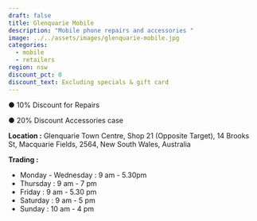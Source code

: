 ```yaml
---
draft: false
title: Glenquarie Mobile
description: "Mobile phone repairs and accessories "
image: ../../assets/images/glenquarie-mobile.jpg
categories:
  - mobile
  - retailers
region: nsw
discount_pct: 0
discount_text: Excluding specials & gift card
---
```


● 10% Discount for Repairs

● 20% Discount Accessories case

**Location :** Glenquarie Town Centre, Shop 21 (Opposite Target), 14 Brooks St, Macquarie Fields, 2564, New South Wales, Australia

**Trading :**

- Monday - Wednesday : 9 am - 5.30pm
- Thursday : 9 am - 7 pm
- Friday : 9 am - 5.30 pm
- Saturday : 9 am - 5 pm
- Sunday : 10 am - 4 pm
